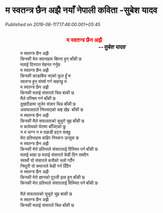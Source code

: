 # म स्वतन्त्र छैन अझै नयाँ नेपाली कविता -सुबेश यादव

*Published on 2019-06-11T17:46:00.001+05:45*

<br />
<div align="center" class="MsoNormal" style="text-align: center;">
<span lang="NE" style="font-family: "mangal" , serif; line-height: 107%;"><span style="color: red; font-size: large;"><b>म स्वतन्त्र छैन अझै</b></span></span><span style="line-height: 107%;"><o:p></o:p></span></div>
<div class="MsoNormal" style="text-align: center;">
<span lang="NE" style="font-family: "mangal" , serif; line-height: 107%;"><span style="font-size: large;"><b><span style="color: red;">                    </span>                     <i>--सुबेश यादव</i></b></span></span></div>
<div class="MsoNormal" style="margin-left: .5in;">
<span lang="NE" style="font-family: "mangal" , serif; line-height: 107%;">म
स्वतन्त्र छैन अझै </span><span style="line-height: 107%;"><o:p></o:p></span></div>
<div class="MsoNormal" style="margin-left: .5in;">
<span lang="NE" style="font-family: "mangal" , serif; line-height: 107%;">किनकी
मेरा सपनाहरू बिपना हुन् बाँकी छ</span><span style="line-height: 107%;"><o:p></o:p></span></div>
<div class="MsoNormal" style="margin-left: .5in;">
<span lang="NE" style="font-family: "mangal" , serif; line-height: 107%;">मलाई
दिनरात मेहनत गर्नुछ</span><span style="line-height: 107%;"><o:p></o:p></span></div>
<div class="MsoNormal" style="margin-left: .5in;">
<span lang="NE" style="font-family: "mangal" , serif; line-height: 107%;">म
स्वतन्त्र छैन अझै</span><span style="line-height: 107%;"><o:p></o:p></span></div>
<div class="MsoNormal" style="margin-left: .5in;">
<span lang="NE" style="font-family: "mangal" , serif; line-height: 107%;">किनकी काडाबिच
भएको फुल हुँ म</span><span style="line-height: 107%;"><o:p></o:p></span></div>
<div class="MsoNormal" style="margin-left: .5in;">
<span lang="NE" style="font-family: "mangal" , serif; line-height: 107%;">स्वतन्त्र
हुन् संघर्ष गर्न चाहन्छु म</span><span style="line-height: 107%;"><o:p></o:p></span></div>
<div class="MsoNormal" style="margin-left: .5in;">
<span lang="NE" style="font-family: "mangal" , serif; line-height: 107%;">म
स्वतन्त्र छैन अझै</span><span style="line-height: 107%;"><o:p></o:p></span></div>
<div class="MsoNormal" style="margin-left: .5in;">
<span lang="NE" style="font-family: "mangal" , serif; line-height: 107%;">किनकी
मलाई संसारले चिन्न बाकी छ</span><span style="line-height: 107%;"><o:p></o:p></span></div>
<div class="MsoNormal" style="margin-left: .5in;">
<span lang="NE" style="font-family: "mangal" , serif; line-height: 107%;">मैले
परिश्रम गर्न बाँकी छ</span><span style="line-height: 107%;"><o:p></o:p></span></div>
<div class="MsoNormal" style="margin-left: .5in;">
<span lang="NE" style="font-family: "mangal" , serif; line-height: 107%;">दुखपीडामा
जुजेर संसार चिन्न बाँकी छ</span><span style="line-height: 107%;"><o:p></o:p></span></div>
<div class="MsoNormal" style="margin-left: .5in;">
<span lang="NE" style="font-family: "mangal" , serif; line-height: 107%;">असफलताले
निम्त्याएको कष्ट खेप्न  बाँकी छ</span><span style="line-height: 107%;"><o:p></o:p></span></div>
<div class="MsoNormal" style="margin-left: .5in;">
<span lang="NE" style="font-family: "mangal" , serif; line-height: 107%;">म
स्वतन्त्र छैन अझै</span><span style="line-height: 107%;"><o:p></o:p></span></div>
<div class="MsoNormal" style="margin-left: .5in;">
<span lang="NE" style="font-family: "mangal" , serif; line-height: 107%;">किनकी
मैले सफलताको चुचुरो चुम्न बाँकी छ</span><span style="line-height: 107%;"><o:p></o:p></span></div>
<div class="MsoNormal" style="margin-left: .5in;">
<span lang="NE" style="font-family: "mangal" , serif; line-height: 107%;">म कर्तव्यको
घेरामा बाँधिएको छु</span><span style="line-height: 107%;"><o:p></o:p></span></div>
<div class="MsoNormal" style="margin-left: .5in;">
<span lang="NE" style="font-family: "mangal" , serif; line-height: 107%;">न म
भाग्न न म पछाडी हट्न सक्छु</span><span style="line-height: 107%;"><o:p></o:p></span></div>
<div class="MsoNormal" style="margin-left: .5in;">
<span lang="NE" style="font-family: "mangal" , serif; line-height: 107%;">मेरा
प्रतिभाहरू बाहिर निस्कन उत्सुक छ</span><span style="line-height: 107%;"><o:p></o:p></span></div>
<div class="MsoNormal" style="margin-left: .5in;">
<span lang="NE" style="font-family: "mangal" , serif; line-height: 107%;">म स्वतन्त्र
छैन अझै</span><span style="line-height: 107%;"><o:p></o:p></span></div>
<div class="MsoNormal" style="margin-left: .5in;">
<span lang="NE" style="font-family: "mangal" , serif; line-height: 107%;">किनकी
मेरो प्रतिभाले संसारलाई विस्मित पर्न बाँकी छ</span><span style="line-height: 107%;"><o:p></o:p></span></div>
<div class="MsoNormal" style="margin-left: .5in;">
<span lang="NE" style="font-family: "mangal" , serif; line-height: 107%;">मलाई
थाहा छ मलाई संसारले केही दिन सक्दैन</span><span style="line-height: 107%;"><o:p></o:p></span></div>
<div class="MsoNormal" style="margin-left: .5in;">
<span lang="NE" style="font-family: "mangal" , serif; line-height: 107%;">स्वार्थी
यो संसारले कसैको भलो गर्दैंन</span><span style="line-height: 107%;"><o:p></o:p></span></div>
<div class="MsoNormal" style="margin-left: .5in;">
<span lang="NE" style="font-family: "mangal" , serif; line-height: 107%;">निष्ठुरी
यो समाजले केही गर्न दिँदैन</span><span style="line-height: 107%;"><o:p></o:p></span></div>
<div class="MsoNormal" style="margin-left: .5in;">
<span lang="NE" style="font-family: "mangal" , serif; line-height: 107%;">म
स्वतन्त्र छैन अझै</span><span style="line-height: 107%;"><o:p></o:p></span></div>
<div class="MsoNormal" style="margin-left: .5in;">
<span lang="NE" style="font-family: "mangal" , serif; line-height: 107%;">किनकी मेरो
ज्ञानको पुञ्जी द्रव्य हुन् बाँकी छ</span><span style="line-height: 107%;"><o:p></o:p></span></div>
<div class="MsoNormal" style="margin-left: .5in;">
<span lang="NE" style="font-family: "mangal" , serif; line-height: 107%;">किनकी
मेरा प्रतिभाले संसारलाई विस्मित पर्न बाँकी छ</span><span style="line-height: 107%;"><o:p></o:p></span></div>
<div class="MsoNormal" style="margin-left: .5in;">
<br /></div>
<div class="MsoNormal" style="margin-left: .5in;">
<span lang="NE" style="font-family: "mangal" , serif; line-height: 107%;">मैले
सफलताको चुचुरो चुम्न बाकी छ</span><span style="line-height: 107%;"><o:p></o:p></span></div>
<div class="MsoNormal" style="margin-left: .5in;">
<span lang="NE" style="font-family: "mangal" , serif; line-height: 107%;">म स्वतन्त्र
छैन अझै</span><span style="line-height: 107%;"><o:p></o:p></span></div>
<div class="MsoNormal" style="text-align: justify;">
</div>
<div class="MsoNormal" style="margin-left: .5in;">
<span lang="NE" style="font-family: "mangal" , serif; line-height: 107%;">किनकी
मलाई संसारले चिन्न बाँकी छ</span><span style="line-height: 107%;"><o:p></o:p></span></div>
<br />